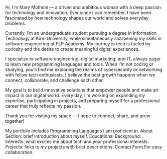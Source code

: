 Hi, I’m Mary Muthoni — a driven and ambitious woman with a deep passion for technology and innovation. Ever since I can remember, I have been fascinated by how technology shapes our world and solves everyday problems.

Currently, I’m an undergraduate student pursuing a degree in Information Technology at Kiriri University, while simultaneously sharpening my skills in software engineering at PLP Academy. My journey in tech is fueled by curiosity and the desire to create meaningful digital experiences.

I specialize in software engineering, digital marketing, and IT, always eager to learn new programming languages and tools. When I’m not coding or studying, you’ll find me exploring the realms of cybersecurity or networking with fellow tech enthusiasts. I believe the best growth happens when we connect, collaborate, and challenge each other.

My goal is to build innovative solutions that empower people and make an impact in our digital world. Every day, I’m working on expanding my expertise, participating in projects, and preparing myself for a professional career that truly reflects my passion.

Thank you for visiting my space — I hope to connect, share, and grow together!


My portfolio includes
Programming Languages i am proficient in.
About Section: brief introduction about myself.
Educational Background: .
Interests: what excites me about tech and your professional interests.
Projects: links to my projects with brief descriptions.
Contact Form.For easy collaboration.
